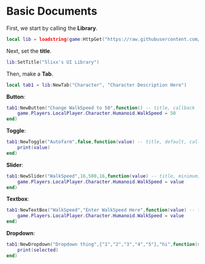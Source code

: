 # Basic Documents
First, we start by calling the **Library**.
```lua
local lib = loadstring(game:HttpGet("https://raw.githubusercontent.com/insanedude59/UILib/main/source"))();
```
Next, set the **title**.
```lua
lib:SetTitle("Slixx's UI Library")
```
Then, make a **Tab**.
```lua
local tab1 = lib:NewTab("Character", "Character Description Here")
```
**Button**:
```lua
tab1:NewButton("Change WalkSpeed to 50",function() -- title, callback
    game.Players.LocalPlayer.Character.Humanoid.WalkSpeed = 50
end)
```
**Toggle**:
```lua
tab1:NewToggle("Autofarm",false,function(value) -- title, default, callback
    print(value)
end)
```
**Slider**:
```lua
tab1:NewSlider("WalkSpeed",16,500,16,function(value) -- title, minimum, maximium, callback
    game.Players.LocalPlayer.Character.Humanoid.WalkSpeed = value
end)
```
**Textbox**:
```lua
tab1:NewTextBox("WalkSpeed","Enter WalkSpeed Here",function(value) -- title, placeholder, callback
    game.Players.LocalPlayer.Character.Humanoid.WalkSpeed = value
end)
```
**Dropdown**:
```lua
tab1:NewDropdown("Dropdown thing",{"1","2","3","4","5"},"hi",function(selected) -- title, list, default, callback
	print(selected)
end)
```

